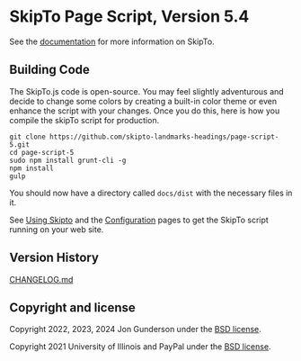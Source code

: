 # SkipTo Page Script, Version 5.4

See the [documentation](https://skipto-landmarks-headings.github.io/page-script-5/) for more information on SkipTo.

## Building Code

The SkipTo.js code is open-source. You may feel slightly adventurous and decide to change some colors by creating a built-in color theme or even enhance the script with your changes. Once you do this, here is how you compile the skipTo script for production.

```
git clone https://github.com/skipto-landmarks-headings/page-script-5.git
cd page-script-5
sudo npm install grunt-cli -g
npm install
gulp
```

You should now have a directory called `docs/dist` with the necessary files in it.

See [Using Skipto](https://skipto-landmarks-headings.github.io/page-script-5/using.html) and the [Configuration](https://skipto-landmarks-headings.github.io/page-script-5/config.html) pages to get the SkipTo script running on your web site.


## Version History

[CHANGELOG.md](CHANGELOG.md)

## Copyright and license

Copyright 2022, 2023, 2024 Jon Gunderson under the [BSD license](LICENSE.md).

Copyright 2021 University of Illinois and PayPal under the [BSD license](LICENSE.md).
